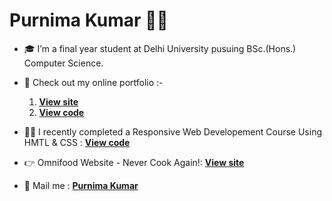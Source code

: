 # Purnima Kumar 👩‍💻

- 🎓 I’m a final year student at Delhi University pusuing BSc.(Hons.) Computer Science.

- 🚀 Check out my online portfolio :-
    1. [**View site**](https://purnimakumarr.github.io) 
    2. [**View code**](https://github.com/purnimakumarr/purnimakumarr.github.io)

- 👩‍💻 I recently completed a Responsive Web Developement Course Using HMTL & CSS : [**View code**](https://github.com/purnimakumarr/html-css-course)

- 👉 Omnifood Website - Never Cook Again!: [**View site**](https://omnifood-purnima.netlify.app)

- 💌 Mail me : [**Purnima Kumar**](mailto:purnimakumar2021@gmail.com)
